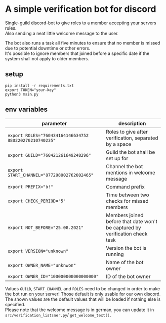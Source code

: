 # A simple verification bot for discord
Single-guild discord-bot to give roles to a member accepting your servers rules.  
Also sending a neat little welcome message to the user.  

The bot also runs a task all five minutes to ensure that no member is missed due to potential downtime or other errors.   
It's possible to ignore members that joined before a specific date if the system shall not apply to older members.  

## setup
`pip install -r requirements.txt`  
`export TOKEN="your-key"`  
`python3 main.py`

## env variables
| parameter |  description |
| ------ |  ------ |
| `export ROLES="760434164146634752 880220270210740235"`  | Roles to give after verification, separated by a space |
| `export GUILD="760421261649248296"`  | Guild the bot shall be set up for |
| `export START_CHANNEL="877208002762002465"`  | Channel the bot mentions in welcome message |
| `export PREFIX="b!"`  | Command prefix |
| `export CHECK_PERIOD="5"` | Time between two checks for missed members |
| `export NOT_BEFORE="25.08.2021"`  | Members joined before that date won't be captured by verification check task |
| `export VERSION="unknown"` | Version the bot is running |
| `export OWNER_NAME="unknwon"` | Name of the bot owner |
| `export OWNER_ID="100000000000000000"` | ID of the bot owner |

Values `GUILD`, `START_CHANNEL` and `ROLES` need to be changed in order to make the bot run on your server! Those default is only usable for our own discord.  
The shown values are the default values that will be loaded if nothing else is specified.  
Please note that the welcome message is in german, you can update it in `src/verification_listsner.py`/ `get_welcome_text()`.  
